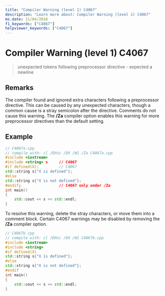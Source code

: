 ```yaml
---
title: "Compiler Warning (level 1) C4067"
description: "Learn more about: Compiler Warning (level 1) C4067"
ms.date: 11/04/2016
f1_keywords: ["C4067"]
helpviewer_keywords: ["C4067"]
---
```

# Compiler Warning (level 1) C4067

> unexpected tokens following preprocessor directive - expected a newline

## Remarks

The compiler found and ignored extra characters following a preprocessor directive. This can be caused by any unexpected characters, though a common cause is a stray semicolon after the directive. Comments do not cause this warning. The **/Za** compiler option enables this warning for more preprocessor directives than the default setting.

## Example

```cpp
// C4067a.cpp
// compile with: cl /EHsc /DX /W1 /Za C4067a.cpp
#include <iostream>
#include <string> s     // C4067
#if defined(X);         // C4067
std::string s{"X is defined"};
#else
std::string s{"X is not defined"};
#endif;                 // C4067 only under /Za
int main()
{
    std::cout << s << std::endl;
}
```

To resolve this warning, delete the stray characters, or move them into a comment block. Certain C4067 warnings may be disabled by removing the **/Za** compiler option.

```cpp
// C4067b.cpp
// compile with: cl /EHsc /DX /W1 C4067b.cpp
#include <iostream>
#include <string>
#if defined(X)
std::string s{"X is defined"};
#else
std::string s{"X is not defined"};
#endif
int main()
{
    std::cout << s << std::endl;
}
```
